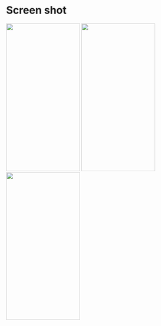 # Screen shot

<img src = "https://user-images.githubusercontent.com/53982895/130093990-b186ec68-4653-4aa3-8865-117ff34e0f18.png" width = "200" height = "400">  <img src = "https://user-images.githubusercontent.com/53982895/130093995-91d675a2-e326-429c-9688-4189bc24eb0b.png" width = "200" height = "400">
<img src = "https://user-images.githubusercontent.com/53982895/130094000-b091edd6-947d-4702-96c8-659cf2306c81.png" width = "200" height = "400">
